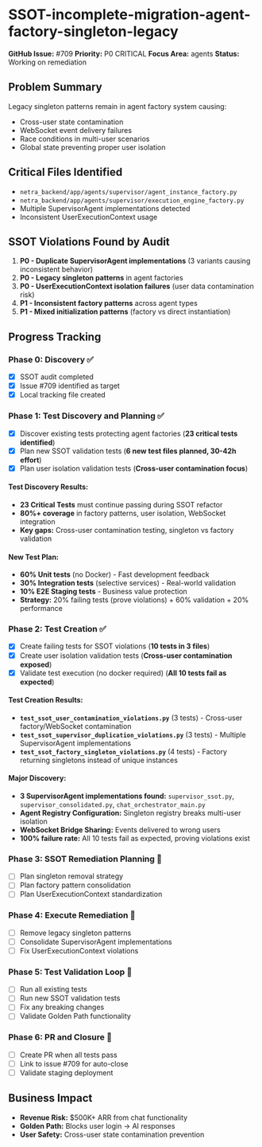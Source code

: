 # SSOT-incomplete-migration-agent-factory-singleton-legacy

**GitHub Issue:** #709
**Priority:** P0 CRITICAL
**Focus Area:** agents
**Status:** Working on remediation

## Problem Summary
Legacy singleton patterns remain in agent factory system causing:
- Cross-user state contamination
- WebSocket event delivery failures
- Race conditions in multi-user scenarios
- Global state preventing proper user isolation

## Critical Files Identified
- `netra_backend/app/agents/supervisor/agent_instance_factory.py`
- `netra_backend/app/agents/supervisor/execution_engine_factory.py`
- Multiple SupervisorAgent implementations detected
- Inconsistent UserExecutionContext usage

## SSOT Violations Found by Audit
1. **P0 - Duplicate SupervisorAgent implementations** (3 variants causing inconsistent behavior)
2. **P0 - Legacy singleton patterns** in agent factories
3. **P0 - UserExecutionContext isolation failures** (user data contamination risk)
4. **P1 - Inconsistent factory patterns** across agent types
5. **P1 - Mixed initialization patterns** (factory vs direct instantiation)

## Progress Tracking

### Phase 0: Discovery ✅
- [x] SSOT audit completed
- [x] Issue #709 identified as target
- [x] Local tracking file created

### Phase 1: Test Discovery and Planning ✅
- [x] Discover existing tests protecting agent factories (**23 critical tests identified**)
- [x] Plan new SSOT validation tests (**6 new test files planned, 30-42h effort**)
- [x] Plan user isolation validation tests (**Cross-user contamination focus**)

#### Test Discovery Results:
- **23 Critical Tests** must continue passing during SSOT refactor
- **80%+ coverage** in factory patterns, user isolation, WebSocket integration
- **Key gaps:** Cross-user contamination testing, singleton vs factory validation

#### New Test Plan:
- **60% Unit tests** (no Docker) - Fast development feedback
- **30% Integration tests** (selective services) - Real-world validation
- **10% E2E Staging tests** - Business value protection
- **Strategy:** 20% failing tests (prove violations) + 60% validation + 20% performance

### Phase 2: Test Creation ✅
- [x] Create failing tests for SSOT violations (**10 tests in 3 files**)
- [x] Create user isolation validation tests (**Cross-user contamination exposed**)
- [x] Validate test execution (no docker required) (**All 10 tests fail as expected**)

#### Test Creation Results:
- **`test_ssot_user_contamination_violations.py`** (3 tests) - Cross-user factory/WebSocket contamination
- **`test_ssot_supervisor_duplication_violations.py`** (3 tests) - Multiple SupervisorAgent implementations
- **`test_ssot_factory_singleton_violations.py`** (4 tests) - Factory returning singletons instead of unique instances

#### Major Discovery:
- **3 SupervisorAgent implementations found:** `supervisor_ssot.py`, `supervisor_consolidated.py`, `chat_orchestrator_main.py`
- **Agent Registry Configuration:** Singleton registry breaks multi-user isolation
- **WebSocket Bridge Sharing:** Events delivered to wrong users
- **100% failure rate:** All 10 tests fail as expected, proving violations exist

### Phase 3: SSOT Remediation Planning 🔄
- [ ] Plan singleton removal strategy
- [ ] Plan factory pattern consolidation
- [ ] Plan UserExecutionContext standardization

### Phase 4: Execute Remediation 🔄
- [ ] Remove legacy singleton patterns
- [ ] Consolidate SupervisorAgent implementations
- [ ] Fix UserExecutionContext violations

### Phase 5: Test Validation Loop 🔄
- [ ] Run all existing tests
- [ ] Run new SSOT validation tests
- [ ] Fix any breaking changes
- [ ] Validate Golden Path functionality

### Phase 6: PR and Closure 🔄
- [ ] Create PR when all tests pass
- [ ] Link to issue #709 for auto-close
- [ ] Validate staging deployment

## Business Impact
- **Revenue Risk:** $500K+ ARR from chat functionality
- **Golden Path:** Blocks user login → AI responses
- **User Safety:** Cross-user state contamination prevention